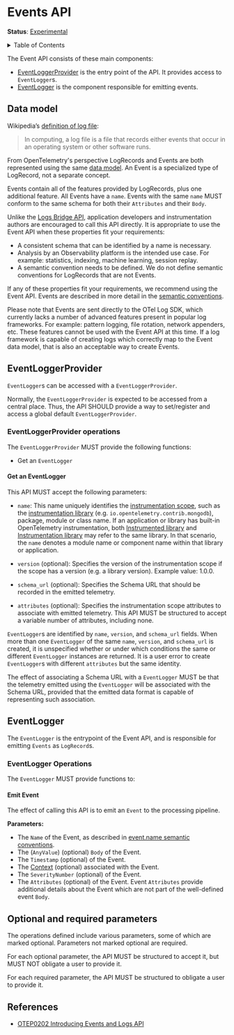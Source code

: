 # Events API

**Status**: [Experimental](../document-status.md)

<details>
<summary>Table of Contents</summary>

<!-- Re-generate TOC with `markdown-toc --no-first-h1 -i` -->

<!-- toc -->

- [Events API](#events-api)
  - [Data model](#data-model)
  - [EventLoggerProvider](#eventloggerprovider)
    - [EventLoggerProvider operations](#eventloggerprovider-operations)
      - [Get an EventLogger](#get-an-eventlogger)
  - [EventLogger](#eventlogger)
    - [EventLogger Operations](#eventlogger-operations)
      - [Emit Event](#emit-event)
  - [Optional and required parameters](#optional-and-required-parameters)
  - [References](#references)

<!-- tocstop -->

</details>

The Event API consists of these main components:

* [EventLoggerProvider](#eventloggerprovider) is the entry point of the API. It provides access to `EventLogger`s.
* [EventLogger](#eventlogger) is the component responsible for emitting events.

## Data model

Wikipedia’s [definition of log file](https://en.wikipedia.org/wiki/Log_file):

>In computing, a log file is a file that records either events that occur in an
>operating system or other software runs.

From OpenTelemetry's perspective LogRecords and Events are both represented
using the same [data model](./data-model.md). An Event is a specialized type
of LogRecord, not a separate concept.

Events contain all of the features provided by LogRecords, plus one additional
feature. All Events have a `name`.  Events with the same `name` MUST conform to
the same schema for both their `Attributes` and their `Body`.

Unlike the [Logs Bridge API](./bridge-api.md), application developers and
instrumentation authors are encouraged to call this API directly. It is
appropriate to use the Event API when these properties fit your requirements:

* A consistent schema that can be identified by a name is necessary.
* Analysis by an Observability platform is the intended use case. For
  example: statistics, indexing, machine learning, session replay.
* A semantic convention needs to be defined. We do not define semantic
  conventions for LogRecords that are not Events.

If any of these properties fit your requirements, we recommend using the Event API.
Events are described in more detail in the [semantic conventions](https://github.com/open-telemetry/semantic-conventions/blob/main/docs/general/events.md).

Please note that Events are sent directly to the OTel Log SDK, which currently lacks a
number of advanced features present in popular log frameworks. For example:
pattern logging, file rotation, network appenders, etc. These features cannot be
used with the Event API at this time. If a log framework is capable of creating
logs which correctly map to the Event data model, that is also an acceptable
way to create Events.

## EventLoggerProvider

`EventLogger`s can be accessed with a `EventLoggerProvider`.

Normally, the `EventLoggerProvider` is expected to be accessed from a central place.
Thus, the API SHOULD provide a way to set/register and access a global default
`EventLoggerProvider`.

### EventLoggerProvider operations

The `EventLoggerProvider` MUST provide the following functions:

* Get an `EventLogger`

#### Get an EventLogger

This API MUST accept the following parameters:

* `name`: This name uniquely identifies the [instrumentation scope](../glossary.md#instrumentation-scope),
  such as the [instrumentation library](../glossary.md#instrumentation-library)
  (e.g. `io.opentelemetry.contrib.mongodb`), package, module or class name.
  If an application or library has built-in OpenTelemetry instrumentation, both
  [Instrumented library](../glossary.md#instrumented-library) and
  [Instrumentation library](../glossary.md#instrumentation-library) may refer to
  the same library. In that scenario, the `name` denotes a module name or component
  name within that library or application.

* `version` (optional): Specifies the version of the instrumentation scope if
  the scope has a version (e.g. a library version). Example value: 1.0.0.

* `schema_url` (optional): Specifies the Schema URL that should be recorded in
  the emitted telemetry.

* `attributes` (optional): Specifies the instrumentation scope attributes to
  associate with emitted telemetry. This API MUST be structured to accept a
  variable number of attributes, including none.

`EventLogger`s are identified by `name`, `version`, and `schema_url` fields.  When more
than one `EventLogger` of the same `name`, `version`, and `schema_url` is created, it
is unspecified whether or under which conditions the same or different `EventLogger`
instances are returned. It is a user error to create `EventLogger`s with different
`attributes` but the same identity.

The effect of associating a Schema URL with a `EventLogger` MUST be that the telemetry
emitted using the `EventLogger` will be associated with the Schema URL, provided that
the emitted data format is capable of representing such association.

## EventLogger

The `EventLogger` is the entrypoint of the Event API, and is responsible for
emitting `Events` as `LogRecord`s.

### EventLogger Operations

The `EventLogger` MUST provide functions to:

#### Emit Event

The effect of calling this API is to emit an `Event` to the processing pipeline.

**Parameters:**

* The `Name` of the Event, as described
  in [event.name semantic conventions](https://github.com/open-telemetry/semantic-conventions/blob/main/docs/general/events.md).
* The (`AnyValue`) (optional) `Body` of the Event.
* The `Timestamp` (optional) of the Event.
* The [Context](../context/README.md) (optional) associated with the Event.
* The `SeverityNumber` (optional) of the Event.
* The `Attributes` (optional) of the Event. Event `Attributes` provide
  additional details about the Event which are not part of the
  well-defined event `Body`.

## Optional and required parameters

The operations defined include various parameters, some of which are marked
optional. Parameters not marked optional are required.

For each optional parameter, the API MUST be structured to accept it, but MUST
NOT obligate a user to provide it.

For each required parameter, the API MUST be structured to obligate a user to
provide it.

## References

- [OTEP0202 Introducing Events and Logs API](https://github.com/open-telemetry/oteps/blob/main/text/0202-events-and-logs-api.md)

